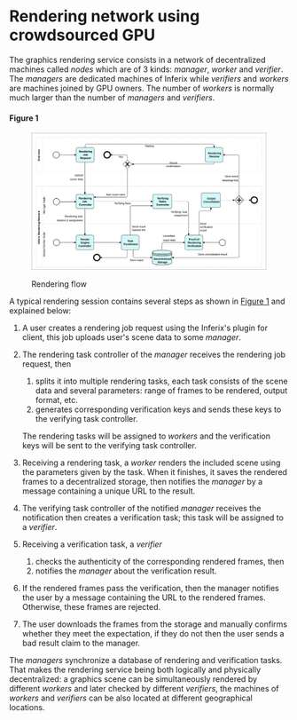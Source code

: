 # Rendering network using crowdsourced GPU

The graphics rendering service consists in a network of decentralized machines called _nodes_ which are of 3 kinds: _manager_, _worker_ and _verifier_. The _managers_ are dedicated machines of Inferix while _verifiers_ and _workers_ are machines joined by GPU owners. The number of _workers_ is normally much larger than the number of _managers_ and _verifiers_.

#### Figure 1 <a id="fig_rendering_flow"></a>
<figure><img src="../../.gitbook/assets/rendering-network-flow (2).svg" alt=""><figcaption><p>Rendering flow</p></figcaption></figure>

A typical rendering session contains several steps as shown in [Figure 1](#fig_rendering_flow) and explained below:

1. A user creates a rendering job request using the Inferix's plugin for client, this job uploads user's scene data to some _manager_.
2.  The rendering task controller of the _manager_ receives the rendering job request, then

    1. splits it into multiple rendering tasks, each task consists of the scene data and several parameters: range of frames to be rendered, output format, etc.
    2. generates corresponding verification keys and sends these keys to the verifying task controller.

    The rendering tasks will be assigned to _workers_ and the verification keys will be sent to the verifying task controller.
3. Receiving a rendering task, a _worker_ renders the included scene using the parameters given by the task. When it finishes, it saves the rendered frames to a decentralized storage, then notifies the _manager_ by a message containing a unique URL to the result.
4. The verifying task controller of the notified _manager_ receives the notification then creates a verification task; this task will be assigned to a _verifier_.
5. Receiving a verification task, a _verifier_
   1. checks the authenticity of the corresponding rendered frames, then
   2. notifies the _manager_ about the verification result.
6. If the rendered frames pass the verification, then the manager notifies the user by a message containing the URL to the rendered frames. Otherwise, these frames are rejected.
7. The user downloads the frames from the storage and manually confirms whether they meet the expectation, if they do not then the user sends a bad result claim to the manager.

The _managers_ synchronize a database of rendering and verification tasks. That makes the rendering service being both logically and physically decentralized: a graphics scene can be simultaneously rendered by different _workers_ and later checked by different _verifiers_, the machines of _workers_ and _verifiers_ can be also located at different geographical locations.

